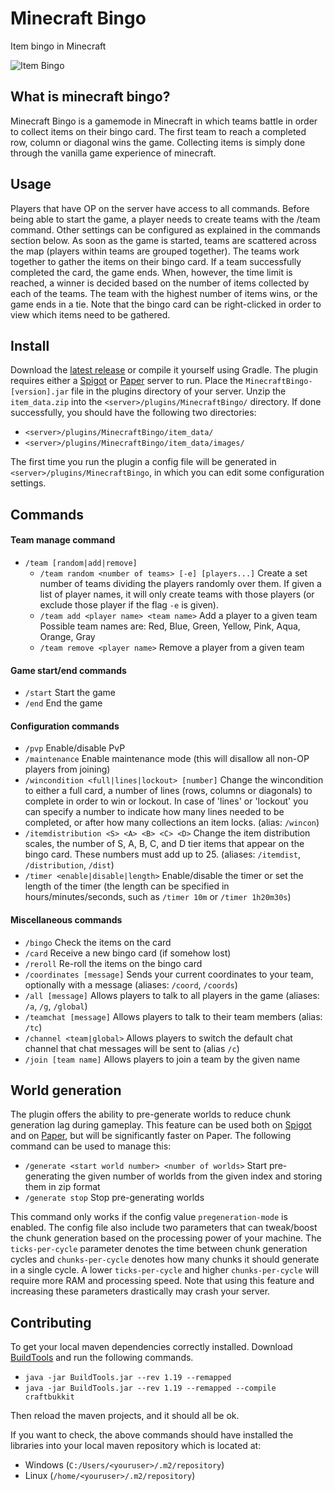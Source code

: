 # Minecraft Bingo
Item bingo in Minecraft

![Item Bingo](https://i.imgur.com/7qXBAQK.png)

## What is minecraft bingo?
Minecraft Bingo is a gamemode in Minecraft in which teams battle in order to collect items on their bingo card.
The first team to reach a completed row, column or diagonal wins the game.
Collecting items is simply done through the vanilla game experience of minecraft.

## Usage
Players that have OP on the server have access to all commands. 
Before being able to start the game, a player needs to create teams with the /team command. 
Other settings can be configured as explained in the commands section below. 
As soon as the game is started, teams are scattered across the map (players within teams are grouped together). 
The teams work together to gather the items on their bingo card. 
If a team successfully completed the card, the game ends. 
When, however, the time limit is reached, a winner is decided based on the number of items collected by each of the teams. 
The team with the highest number of items wins, or the game ends in a tie.
Note that the bingo card can be right-clicked in order to view which items need to be gathered.

## Install
Download the [latest release](https://github.com/Extremelyd1/minecraft-bingo/releases/latest) or compile it yourself using Gradle.
The plugin requires either a [Spigot](https://www.spigotmc.org/) or [Paper](https://papermc.io/) server to run.
Place the `MinecraftBingo-[version].jar` file in the plugins directory of your server.
Unzip the `item_data.zip` into the `<server>/plugins/MinecraftBingo/` directory.
If done successfully, you should have the following two directories:
- `<server>/plugins/MinecraftBingo/item_data/`
- `<server>/plugins/MinecraftBingo/item_data/images/`

The first time you run the plugin a config file will be generated in `<server>/plugins/MinecraftBingo`, in which you can edit some configuration settings.

## Commands
#### Team manage command
- `/team [random|add|remove]`
  - `/team random <number of teams> [-e] [players...]` Create a set number of teams dividing the players randomly over them. If given a list of player names, it will only create teams with those players (or exclude those player if the flag `-e` is given).
  - `/team add <player name> <team name>` Add a player to a given team  
  Possible team names are: Red, Blue, Green, Yellow, Pink, Aqua, Orange, Gray
  - `/team remove <player name>` Remove a player from a given team

#### Game start/end commands
- `/start` Start the game
- `/end` End the game

#### Configuration commands  
- `/pvp` Enable/disable PvP
- `/maintenance` Enable maintenance mode (this will disallow all non-OP players from joining)
- `/wincondition <full|lines|lockout> [number]` Change the wincondition to either a full card, a number of lines (rows, columns or diagonals) to complete in order to win or lockout. 
  In case of 'lines' or 'lockout' you can specify a number to indicate how many lines needed to be completed, or after how many collections an item locks.
  (alias: `/wincon`)
- `/itemdistribution <S> <A> <B> <C> <D>` Change the item distribution scales, the number of S, A, B, C, and D tier items that appear on the bingo card. 
  These numbers must add up to 25. (aliases: `/itemdist`, `/distribution`, `/dist`)
- `/timer <enable|disable|length>` Enable/disable the timer or set the length of the timer (the length can be specified in hours/minutes/seconds, such as `/timer 10m` or `/timer 1h20m30s`)

#### Miscellaneous commands
- `/bingo` Check the items on the card
- `/card` Receive a new bingo card (if somehow lost)
- `/reroll` Re-roll the items on the bingo card
- `/coordinates [message]` Sends your current coordinates to your team, optionally with a message (aliases: `/coord`, `/coords`)
- `/all [message]` Allows players to talk to all players in the game (aliases: `/a`, `/g`, `/global`)
- `/teamchat [message]` Allows players to talk to their team members (alias: `/tc`)
- `/channel <team|global>` Allows players to switch the default chat channel that chat messages will be sent to (alias `/c`)
- `/join [team name]` Allows players to join a team by the given name

## World generation
The plugin offers the ability to pre-generate worlds to reduce chunk generation lag during gameplay.
This feature can be used both on [Spigot](https://www.spigotmc.org/) and on [Paper](https://papermc.io/), but will be significantly faster on Paper.
The following command can be used to manage this:
- `/generate <start world number> <number of worlds>` Start pre-generating the given number of worlds from the given index and storing them in zip format
- `/generate stop` Stop pre-generating worlds  

This command only works if the config value `pregeneration-mode` is enabled.
The config file also include two parameters that can tweak/boost the chunk generation based on the processing power of your machine.
The `ticks-per-cycle` parameter denotes the time between chunk generation cycles and `chunks-per-cycle` denotes how many chunks it should generate in a single cycle.
A lower `ticks-per-cycle` and higher `chunks-per-cycle` will require more RAM and processing speed.
Note that using this feature and increasing these parameters drastically may crash your server. 

## Contributing

To get your local maven dependencies correctly installed. Download [BuildTools](https://www.spigotmc.org/wiki/buildtools/) and run the following commands.

- `java -jar BuildTools.jar --rev 1.19 --remapped`
- `java -jar BuildTools.jar --rev 1.19 --remapped --compile craftbukkit`

Then reload the maven projects, and it should all be ok.

If you want to check, the above commands should have installed the libraries into your local maven repository which is located at:
- Windows (`C:/Users/<youruser>/.m2/repository`)
- Linux (`/home/<youruser>/.m2/repository`)
